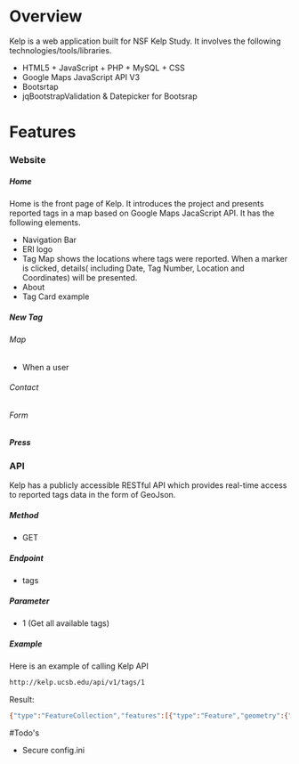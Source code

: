 # Overview

Kelp is a web application built for NSF Kelp Study. It involves the following technologies/tools/libraries.
- HTML5 + JavaScript + PHP + MySQL + CSS
- Google Maps JavaScript API V3
- Bootsrtap
- jqBootstrapValidation & Datepicker for Bootsrap

# Features
### Website
##### Home
Home is the front page of Kelp. It introduces the project and presents reported tags in a map based on Google Maps JacaScript API. It has the following elements.
- Navigation Bar
- ERI logo
- Tag Map shows the locations where tags were reported. When a marker is clicked, details( including Date, Tag Number, Location and Coordinates) will be presented.
- About
- Tag Card example

##### New Tag
###### Map
- When a user
###### Contact
###### Form
##### Press
### API
Kelp has a publicly accessible RESTful API which provides real-time access to reported tags data in the form of GeoJson.
##### Method
- GET

##### Endpoint
- tags

##### Parameter
- 1 (Get all available tags)

##### Example

Here is an example of calling Kelp API

```sh
http://kelp.ucsb.edu/api/v1/tags/1
```

Result:
```sh
{"type":"FeatureCollection","features":[{"type":"Feature","geometry":{"type":"Point","coordinates":[-119.955823,34.435777]},"properties":{"tagnumber":1990,"location":"Naples Beach","date":"2015-05-01"}}]}
```

#Todo's
- Secure config.ini
